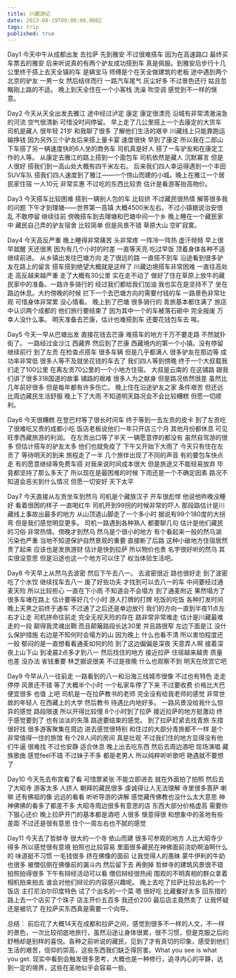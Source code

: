 ```yaml
---
title: 川藏游记
date: 2013-08-19T00:00:00.000Z
tags: trip
published: true
---
```



Day1
今天中午从成都出发 去拉萨 先到雅安 不过很难搭车 因为在高速路口 最终买车票去的雅安 后来听说真的有两个驴友成功搭到车 真是佩服。到雅安后步行十几公里终于搭上去天全镇的车 是辆宝马 师傅是个在天全做建筑的老板 途中遇到两个北京的驴友 一男一女 然后结伴而行 一路汽车尾气 灰尘好多 不过景色还行 姑且忽略刚上路的不适。 晚上到天全住在一个小客栈 洗澡 吹空调 感觉到不一样的惬意。


<!-- more -->

Day2
今天从天全出发去雅江 途中经过泸定 康定 康定很漂亮 沿城有非常清澈湍急的河流 空气很清新 可惜没时间停留。 早上走了几公里搭上一个去康定的大货车 司机是藏人 很年轻 21岁 和我聊了很多 了解他们生活的艰辛 川藏线上只能靠跑运输挣钱  因为另外三个驴友后来搭上量卡宴 速度很快 早到了康定 所以我在二郎山下车搭了另一辆速度快的6人坐的商务车 司机真是好人 搭了一车驴友和在康定工作的人等。 从康定去雅江的路上搭到一个面包车 司机依然是藏人 沉默寡言 但是人很好 搭我们到一高山处大概有四千米左右。 后来我们四人幸运得遇到一个丰田SUV车队 搭我们四人速度到了雅江——一个傍山而建的小城。晚上在雅江一个居民家住宿 一人10元 非常实惠 不过吃的东西比较贵 估计是看游客抬高物价。

Day3
今天搭车比较困难 搭到一辆别人包的车 比较挤 不过藏民很热情 解答很多我的问题 下午才到理塘——世界第一高镇 大概4500米左右。不过小镇据说治安很乱 不敢停留 继续往前 傍晚搭车到去理塘和巴塘中间一个乡 晚上睡在一个藏民家中 藏民自己弄的驴友宿舍 比较简单 但是风景不错 草原大山 空旷寂寞。

Day4
今天高反严重 晚上睡得非常痛苦 头非常疼 一阵冷一阵热 虚汗频频 早上很早就醒 天还很黑 因为有几个小时的时差 一直等天亮 吃过早饭 顶着身体各种不适继续前进。 
从乡镇出发往巴塘方向 走了很远的路 一直搭不到车 沿途看到很多驴友在路上的留言 搭车搭到绝望大概就是这样了 川藏边境搭车非常困难   一直往高处走 高反越来越严重 走了大概有30公里 实在走不动了 做好了住在草原上放牛的藏民家中的准备。一路许多骑行的 经过我们都给我们加油 我也实在是坚持不了  坐在路边休息。大约傍晚的时候 拦下一个去巴塘方向的需要付钱的车 一路景色非常壮观 可惜身体非常累 没心情看。  晚上到了巴塘 很多骑行的 青旅基本都住满了  旅店中认识两个成都的 他们旅行要结束了 因为其中一个的车被落石砸中 完全报废 万幸人没什么事。 明天准备去芒康，估计也难搭到车 还要花钱包车去 唉。

Day5
今天一早从巴塘出发 直接花钱去芒康 难搭车的地方千万不要走路 不然就扑街了。 一路经过金沙江 西藏界 然后到了芒康 西藏境内的第一个小镇。没有停留 继续前行 到了左贡 在检查点搭车 很多车辆 但是几乎都满人 很多驴友在那边等 成功率非常低 很多人等不及就坐花钱的车去了 我们四人等到傍晚 终于一个大叔载我们走了100公里 在离左贡70公里的一个小地方住宿。 大叔是云南的 在这铺路 跟我们讲了很多318国道的故事 铺路的艰难 很多人为之献身 但是路况依然很差 虽然比几年前好很多 但是每年都有许多伤亡。 
晚上住在沿途驴友之家 条件艰苦 但还远比周边藏民生活舒服 晚上下了大雨  不知道明天路况会不会比较糟糕 但愿一切顺利。

Day6
今天很糟糕 在登巴村等了很长时间车 终于等到一去左贡的皮卡 到了左贡吃了很难吃又贵的成都小吃 饭店老板说他们一年只开店三个月 其他月份都休息  可见旺季西藏旅游的利润。 在左贡出口等了半天 一辆愿意停的都没有 虽然自驾游的很多 但估计搭车的驴友太多 他们也就免疫了 下午又开始下大雨了 今天只有住在左贡了 等待明天的到来 
旅程走了一半 几个旅伴出现了不同的声音 有的要包车快点走 有的愿意继续等免费车搭 对我来说时间成本很大 但是旅途又不能轻易放弃 毕竟都坚持了那么多天了 所以现在是最困难的时候 下雨还是一个不确定因素 路况不知道会恶劣到什么情况 但愿一切安好 天下太平

Day7
今天直接从左贡坐车到然乌 司机是个藏族汉子 开车很彪悍 他说他昨晚没睡好 看着很困的样子 一直喝红牛 司机开到99拐的时候非常的吓人  那段路估计是川藏线上事故出最多的地方  从山顶道山脚走了一个多小时  据说有99个180度的大拐弯 但是我们感觉明显更多。 司机一路遇到各种熟人 都要聊几句 估计是他们藏民的习俗 非常热情。傍晚才到然乌 然乌是个很小的地方 有个看起来一般的然乌湖 污染也严重 当地不知道保护自然景观的重要 直接断了后路 这种小破地方住宿居然贵了起来 应该也是发旅游财 估计是快到拉萨 所以物价也贵  名字很好听的然乌 其实很没意思  但是沿途也这一个地方可以住了 权当体验生活吧。

Day8
今天早上从然乌去波密 然后下午去八一。 去波密很近 路也很好走 到了波密 吃了个水饺 继续找车去八一 废了好些功夫 才找到可以去八一的车 中间要经过通麦天险 所以比较担心 一直在下小雨 不知道会不会塌方 到了通麦附近 果然塌方了 很多车堵在路上 估计要等好几个小时 游人打牌的打牌 吃饭的吃饭 各种打发时间 晚上天黑之前终于通车 不过通了之后还是单边放行 我们的方向一直到半夜11点左右才让走 司机拼命往前走 完全无视天险的存在 路非常非常难走 估计是川藏最难走的一段 颠得我灵魂出鞘 而且颠簸路段长达30里 并且路很窄 左边下面是江 没什么保护措施 右边是不知何时会塌方的山 因为晚上 什么也看不清 所以害怕程度还一般   郁闷的是一直想看看通麦如何的险 到了这边偏偏是深夜 天意弄人啊 接着深夜上山下山 到凌晨2点多才到八一 然后找住的地方 接近拉萨 住宿越来越贵 质量也差 没办法 省钱重要 林芝据说很美 不过是夜晚 什么也观察不到 明天在欣赏它吧

Day9
今早从八一往前走 一路看到的八一和沿海三线城市很像 不过也有特色 走走停停 风景还不错 等了大概半个小时 一个私家车停了下来 不过要收费 价格比大巴便宜很多 也值 上吧 司机是一在拉萨教书的老师 完全没有给我老师的感觉 非常世故的年轻人 在西藏上的大学 然后教书 待遇比内地好多。 一路风景没给我什么惊异的感觉 路段限速 所以开得比较慢 8个小时到了拉萨 接近拉萨的地方挺激动 终于感觉要到了  也有淡淡的失落 路途要结束的感觉。 到了拉萨赶紧去找青旅 东措很好找 很多游客聚集在周边 进去感觉很特别 和住过的大部分青旅都不一样  是个非常值得一住的旅馆 有个28人间的房间 真是壮观 不过我们住的地方显得没有他们牛逼 很难找 不过也安静 适合休息 晚上出去吃东西 然后去周边酒吧 现场演唱 藏族歌曲 感觉feel不错 不过妹子不多 都是老男人 所以纯粹听听歌吧 艳遇就不要想了

Day10
今天先去布宫看了看 可惜票紧张 不能立即进去 就在外面拍了拍照 然后去了大昭寺 游客太多 人挤人 朝拜的藏民很多 虔诚得让人无法理解 寺里很多菩萨 喇嘛 还有佛祖的像 远远的看看 听听导游的讲解 感觉藏传佛教也没什么太大意思 神神佛佛的看多了都差不多 大昭寺周边很多有意思的店 东西大部分价格虚高 需要你下狠心还价 晚上拉萨开门的基本都是酒吧 人很多 惬意得很 和想象中的圣地有些差距  不过还是很有意思 住个一周左右也不腻的感觉

Day11
今天去了哲蚌寺 很大的一个寺 依山而建 很多可参观的地方 人比大昭寺少得多 所以感觉很有意境 拍照也比较容易 里面很多藏民在神佛面前浇奶啊油啊什么的 味道挺不习惯 一毛钱很多 挤在佛像的面前 让我觉得人的愚昧 蒙牛伊利的牛奶也很多 被僧侣倒在佛像前的漏斗内 然后留下去 再倒掉 哲蚌寺的建筑风景很不错 拍照拍得很多 下午有辩经活动可以看 僧侣辩经很热闹 围观的不明真相的群众拿着相机拍来拍去 谁会对他们辩论的内容感兴趣呢。 晚上去吃了拉萨比较出名的一个饭店 主打尼泊尔印度特色 试了个出名的一个菜 嗯 很好吃 比藏餐好太多 回东措的路上去一个店买了个珠子 店主开价五百多 我还价200 最后店主竟然卖了 让我怀疑还是被坑了 在拉萨买东西真是需要一个向导。

总结：
前后花了大概14天在成都和拉萨之间，感觉到很多不一样的人文，不一样的景色，一次比较彻底地旅行，虽然沿途让身体很累，很不习惯，但是克服之后的舒畅却是别样的喜悦。各种之前听说的藏民，见到了才有真切的印象，感受到他们生活的艰苦，信仰的崇高，这些东西我们缺乏得厉害。What you see is what you get. 现实中看到会触发很多思考，大概也是一种修行，追寻内心的平静，达到一定的境界，这些在圣地似乎会容易一些。
